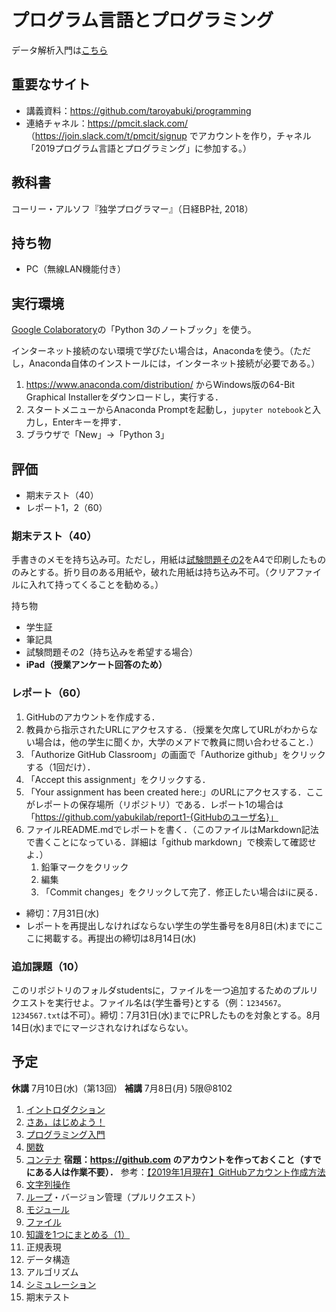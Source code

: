 # プログラム言語とプログラミング

データ解析入門は[こちら](https://github.com/taroyabuki/analysis)

## 重要なサイト

* 講義資料：https://github.com/taroyabuki/programming
* 連絡チャネル：https://pmcit.slack.com/ （https://join.slack.com/t/pmcit/signup でアカウントを作り，チャネル「2019プログラム言語とプログラミング」に参加する。）

## 教科書

コーリー・アルソフ『独学プログラマー』（日経BP社, 2018）

## 持ち物

* PC（無線LAN機能付き）

## 実行環境

[Google Colaboratory](https://research.google.com/colaboratory/)の「Python 3のノートブック」を使う。

インターネット接続のない環境で学びたい場合は，Anacondaを使う。（ただし，Anaconda自体のインストールには，インターネット接続が必要である。）

1. https://www.anaconda.com/distribution/ からWindows版の64-Bit Graphical Installerをダウンロードし，実行する．
1. スタートメニューからAnaconda Promptを起動し，`jupyter notebook`と入力し，Enterキーを押す．
1. ブラウザで「New」→「Python 3」

## 評価

* 期末テスト（40）
* レポート1，2（60）

### 期末テスト（40）

手書きのメモを持ち込み可。ただし，用紙は[試験問題その2](exam2.pdf)をA4で印刷したもののみとする。折り目のある用紙や，破れた用紙は持ち込み不可。（クリアファイルに入れて持ってくることを勧める。）

持ち物

* 学生証
* 筆記具
* 試験問題その2（持ち込みを希望する場合）
* **iPad（授業アンケート回答のため）**

### レポート（60）

1. GitHubのアカウントを作成する．
1. 教員から指示されたURLにアクセスする．（授業を欠席してURLがわからない場合は，他の学生に聞くか，大学のメアドで教員に問い合わせること．）
1. 「Authorize GitHub Classroom」の画面で「Authorize github」をクリックする（1回だけ）．
1. 「Accept this assignment」をクリックする．
1. 「Your assignment has been created here:」のURLにアクセスする．ここがレポートの保存場所（リポジトリ）である．レポート1の場合は「https://github.com/yabukilab/report1-{GitHubのユーザ名}」
1. ファイルREADME.mdでレポートを書く．（このファイルはMarkdown記法で書くことになっている．詳細は「github markdown」で検索して確認せよ．）
    1. 鉛筆マークをクリック
    1. 編集
    1. 「Commit changes」をクリックして完了．修正したい場合はiに戻る．

* 締切：7月31日(水)
* レポートを再提出しなければならない学生の学生番号を8月8日(木)までにここに掲載する。再提出の締切は8月14日(水)

### 追加課題（10）

このリポジトリのフォルダstudentsに，ファイルを一つ追加するためのプルリクエストを実行せよ。ファイル名は{学生番号}とする（例：`1234567`。`1234567.txt`は不可）。締切：7月31日(水)までにPRしたものを対象とする。8月14日(水)までにマージされなければならない。

## 予定

**休講** 7月10日(水)（第13回）
**補講** 7月8日(月) 5限@8102

1. [イントロダクション](01_introduction.md)
1. [さあ，はじめよう！](02_getting_started.md)
1. [プログラミング入門](03_introduction_to_programming.md)
1. [関数](04_functions.md)
1. [コンテナ](05_containers.md) **宿題：https://github.com のアカウントを作っておくこと（すでにある人は作業不要）．** 参考：[【2019年1月現在】GitHubアカウント作成方法](https://qiita.com/okumurakengo/items/848f7177765cf25fcde0)
1. [文字列操作](06_string_manipulation.md)
1. [ループ](07_loops.md)・バージョン管理（プルリクエスト）
1. [モジュール](08_modules.md)
1. [ファイル](09_files.md)
1. [知識を1つにまとめる（1）](10_bringing_it_all_together.md)
1. 正規表現
1. データ構造
1. アルゴリズム
1. [シミュレーション](14_simulation.md)
1. 期末テスト
